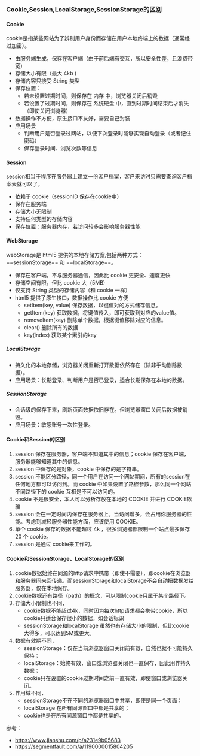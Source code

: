 ### Cookie,Session,LocalStorage,SessionStorage的区别
#### Cookie 
cookie是指某些网站为了辨别用户身份而存储在用户本地终端上的数据（通常经过加密）。 
- 由服务端生成，保存在客户端（由于前后端有交互，所以安全性差，且浪费带宽）
- 存储大小有限（最大 4kb )
- 存储内容只接受 String 类型
- 保存位置：
    - 若未设置过期时间，则保存在 内存 中，浏览器关闭后销毁
    - 若设置了过期时间，则保存在 系统硬盘 中，直到过期时间结束后才消失（即使关闭浏览器）
- 数据操作不方便，原生接口不友好，需要自己封装
- 应用场景
    - 判断用户是否登录过网站，以便下次登录时能够实现自动登录（或者记住密码）
    - 保存登录时间、浏览次数等信息
#### Session 
session相当于程序在服务器上建立一份客户档案，客户来访时只需要查询客户档案表就可以了。 
- 依赖于 cookie（sessionID 保存在cookie中）
- 保存在服务端
- 存储大小无限制
- 支持任何类型的存储内容
- 保存位置：服务器内存，若访问较多会影响服务器性能
#### WebStorage
webStorage是 html5 提供的本地存储方案,包括两种方式：==sessionStorage== 和 ==localStorage==。
- 保存在客户端，不与服务器通信，因此比 cookie 更安全、速度更快
- 存储空间有限，但比 cookie 大（5MB)
- 仅支持 String 类型的存储内容（和 cookie 一样）
- html5 提供了原生接口，数据操作比 cookie 方便
    - setItem(key, value) 保存数据，以键值对的方式储存信息。
    - getItem(key) 获取数据，将键值传入，即可获取到对应的value值。
    - removeItem(key) 删除单个数据，根据键值移除对应的信息。
    - clear() 删除所有的数据
    - key(index) 获取某个索引的key
##### LocalStorage 
- 持久化的本地存储，浏览器关闭重新打开数据依然存在（除非手动删除数据）。
- 应用场景：长期登录、判断用户是否已登录，适合长期保存在本地的数据。
##### SessionStorage
- 会话级的保存下来，刷新页面数据依旧存在。但浏览器窗口关闭后数据被销毁。
- 应用场景：敏感账号一次性登录。
#### Cookie和Session的区别
1. session 保存在服务器，客户端不知道其中的信息；cookie 保存在客户端，服务器能够知道其中的信息。
2. session 中保存的是对象，cookie 中保存的是字符串。
3. session 不能区分路径，同一个用户在访问一个网站期间，所有的session在任何地方都可以访问到。而 cookie 中如果设置了路径参数，那么同一个网站不同路径下的 cookie 互相是不可以访问的。
4. cookie 不是很安全，本人可以分析存放在本地的 COOKIE 并进行 COOKIE欺骗
5. session 会在一定时间内保存在服务器上。当访问增多，会占用你服务器的性能。考虑到减轻服务器性能方面，应该使用 COOKIE。
6. 单个 cookie 保存的数据不能超过 4k ，很多浏览器都限制一个站点最多保存 20 个 cookie。
7. session 是通过 cookie来工作的。
#### Cookie和SessionStorage、LocalStorage的区别
1. cookie数据始终在同源的http请求中携带（即使不需要），即cookie在浏览器和服务器间来回传递。而sessionStorage和localStorage不会自动把数据发给服务器，仅在本地保存。
2. cookie数据还有路径（path）的概念，可以限制cookie只属于某个路径下。
3. 存储大小限制也不同， 
    - cookie数据不能超过4k，同时因为每次http请求都会携带cookie，所以cookie只适合保存很小的数据，如会话标识 
    - sessionStorage和localStorage 虽然也有存储大小的限制，但比cookie大得多，可以达到5M或更大。
4. 数据有效期不同，
    - sessionStorage：仅在当前浏览器窗口关闭前有效，自然也就不可能持久保持；
    - localStorage：始终有效，窗口或浏览器关闭也一直保存，因此用作持久数据；
    - cookie只在设置的cookie过期时间之前一直有效，即使窗口或浏览器关闭。 
5. 作用域不同，
    - sessionStorage不在不同的浏览器窗口中共享，即使是同一个页面；
    - localStorage 在所有同源窗口中都是共享的；
    - cookie也是在所有同源窗口中都是共享的。

参考：
- https://www.jianshu.com/p/a231e9b05683
- https://segmentfault.com/a/1190000015804205
